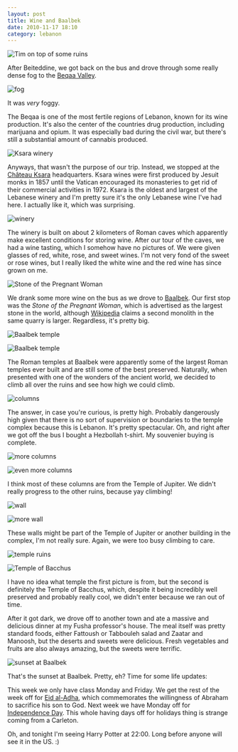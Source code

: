 ```yaml
---
layout: post
title: Wine and Baalbek
date: 2010-11-17 18:10
category: lebanon
---
```


![Tim on top of some ruins](http://dl.dropbox.com/u/3234860/andyfreeland.net/photo/lebanon/11/17/IMG_2403.JPG)

After Beiteddine, we got back on the bus and drove through some really dense fog to the [Beqaa Valley](http://en.wikipedia.org/wiki/Bekaa_Valley).

![fog](http://dl.dropbox.com/u/3234860/andyfreeland.net/photo/lebanon/11/17/IMG_2264.JPG)

It was *very* foggy.

The Beqaa is one of the most fertile regions of Lebanon, known for its wine production. It's also the center of the countries drug production, including marijuana and opium. It was especially bad during the civil war, but there's still a substantial amount of cannabis produced.

![Ksara winery](http://dl.dropbox.com/u/3234860/andyfreeland.net/photo/lebanon/11/17/IMG_2268.JPG)

Anyways, that wasn't the purpose of our trip. Instead, we stopped at the [Château Ksara](http://www.ksara.com.lb/) headquarters. Ksara wines were first produced by Jesuit monks in 1857 until the Vatican encouraged its monasteries to get rid of their commercial activities in 1972. Ksara is the oldest and largest of the Lebanese winery and I'm pretty sure it's the only Lebanese wine I've had here. I actually like it, which was surprising.

![winery](http://dl.dropbox.com/u/3234860/andyfreeland.net/photo/lebanon/11/17/IMG_2281.JPG)

The winery is built on about 2 kilometers of Roman caves which apparently make excellent conditions for storing wine. After our tour of the caves, we had a wine tasting, which I somehow have no pictures of. We were given glasses of red, white, rose, and sweet wines. I'm not very fond of the sweet or rose wines, but I really liked the white wine and the red wine has since grown on me.

![Stone of the Pregnant Woman](http://dl.dropbox.com/u/3234860/andyfreeland.net/photo/lebanon/11/17/IMG_2302.JPG)

We drank some more wine on the bus as we drove to [Baalbek](http://en.wikipedia.org/wiki/Baalbek). Our first stop was the *Stone of the Pregnant Woman*, which is advertised as the largest stone in the world, although [Wikipedia](http://en.wikipedia.org/wiki/Stone_of_the_Pregnant_Woman) claims a second monolith in the same quarry is larger. Regardless, it's pretty big.

![Baalbek temple](http://dl.dropbox.com/u/3234860/andyfreeland.net/photo/lebanon/11/17/IMG_2324.JPG)

![Baalbek temple](http://dl.dropbox.com/u/3234860/andyfreeland.net/photo/lebanon/11/17/IMG_2350.JPG)

The Roman temples at Baalbek were apparently some of the largest Roman temples ever built and are still some of the best preserved. Naturally, when presented with one of the wonders of the ancient world, we decided to climb all over the ruins and see how high we could climb.

![columns](http://dl.dropbox.com/u/3234860/andyfreeland.net/photo/lebanon/11/17/IMG_2353.JPG)

The answer, in case you're curious, is pretty high. Probably dangerously high given that there is no sort of supervision or boundaries to the temple complex because this is Lebanon. It's pretty spectacular. Oh, and right after we got off the bus I bought a Hezbollah t-shirt. My souvenier buying is complete.

![more columns](http://dl.dropbox.com/u/3234860/andyfreeland.net/photo/lebanon/11/17/IMG_2356.JPG)

![even more columns](http://dl.dropbox.com/u/3234860/andyfreeland.net/photo/lebanon/11/17/IMG_2370.JPG)

I think most of these columns are from the Temple of Jupiter. We didn't really progress to the other ruins, because yay climbing!

![wall](http://dl.dropbox.com/u/3234860/andyfreeland.net/photo/lebanon/11/17/IMG_2377.JPG)

![more wall](http://dl.dropbox.com/u/3234860/andyfreeland.net/photo/lebanon/11/17/IMG_2386.JPG)

These walls might be part of the Temple of Jupiter or another building in the complex, I'm not really sure. Again, we were too busy climbing to care.

![temple ruins](http://dl.dropbox.com/u/3234860/andyfreeland.net/photo/lebanon/11/17/IMG_2417.JPG)

![Temple of Bacchus](http://dl.dropbox.com/u/3234860/andyfreeland.net/photo/lebanon/11/17/IMG_2440.JPG)

I have no idea what temple the first picture is from, but the second is definitely the Temple of Bacchus, which, despite it being incredibly well preserved and probably really cool, we didn't enter because we ran out of time.

After it got dark, we drove off to another town and ate a massive and delicious dinner at my Fusha professor's house. The meal itself was pretty standard foods, either Fattoush or Tabbouleh salad and Zaatar and Manoosh, but the deserts and sweets were delicious. Fresh vegetables and fruits are also always amazing, but the sweets were terrific.

![sunset at Baalbek](http://dl.dropbox.com/u/3234860/andyfreeland.net/photo/lebanon/11/17/IMG_2394.JPG)

That's the sunset at Baalbek. Pretty, eh? Time for some life updates:

This week we only have class Monday and Friday. We get the rest of the week off for [Eid al-Adha](http://en.wikipedia.org/wiki/Eid_al-Adha), which commemorates the willingness of Abraham to sacrifice his son to God. Next week we have Monday off for [Independence Day](http://en.wikipedia.org/wiki/Lebanese_Independence_Day). This whole having days off for holidays thing is strange coming from a Carleton.

Oh, and tonight I'm seeing Harry Potter at 22:00. Long before anyone will see it in the US. :)
